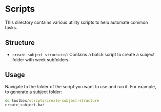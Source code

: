 # Scripts

This directory contains various utility scripts to help automate common tasks.

## Structure

- `create-subject-structure/`: Contains a batch script to create a subject folder with week subfolders.

## Usage

Navigate to the folder of the script you want to use and run it. For example, to generate a subject folder:

```cmd
cd toolbox/scripts/create-subject-structure
create_subject.bat
```